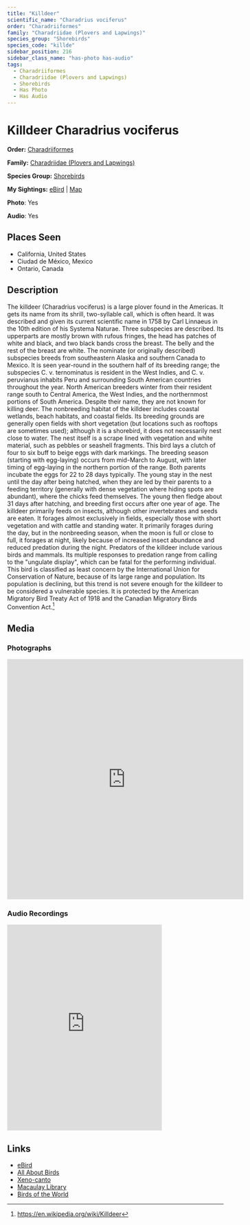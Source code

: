 ```yaml
---
title: "Killdeer"
scientific_name: "Charadrius vociferus"
order: "Charadriiformes"
family: "Charadriidae (Plovers and Lapwings)"
species_group: "Shorebirds"
species_code: "killde"
sidebar_position: 216
sidebar_class_name: "has-photo has-audio"
tags: 
  - Charadriiformes
  - Charadriidae (Plovers and Lapwings)
  - Shorebirds
  - Has Photo
  - Has Audio
---
```


# Killdeer <span className='sci_name'>Charadrius vociferus</span>

**Order:** [Charadriiformes](/tags/charadriiformes)

**Family:** [Charadriidae (Plovers and Lapwings)](/tags/charadriidae-plovers-and-lapwings)

**Species Group:** [Shorebirds](/tags/shorebirds)

**My Sightings:** [eBird](https://ebird.org/lifelist?r=world&time=life&spp=killde) | [Map](/map?species_code=killde)

**Photo**: Yes 

**Audio**: Yes

## Places Seen

* California, United States
* Ciudad de México, Mexico
* Ontario, Canada

## Description
The killdeer (Charadrius vociferus) is a large plover found in the Americas. It gets its name from its shrill, two-syllable call, which is often heard. It was described and given its current scientific name in 1758 by Carl Linnaeus in the 10th edition of his Systema Naturae. Three subspecies are described. Its upperparts are mostly brown with rufous fringes, the head has patches of white and black, and two black bands cross the breast. The belly and the rest of the breast are white. The nominate (or originally described) subspecies breeds from southeastern Alaska and southern Canada to Mexico. It is seen year-round in the southern half of its breeding range; the subspecies C. v. ternominatus is resident in the West Indies, and C. v. peruvianus inhabits Peru and surrounding South American countries throughout the year. North American breeders winter from their resident range south to Central America, the West Indies, and the northernmost portions of South America. Despite their name, they are not known for killing deer.
The nonbreeding habitat of the killdeer includes coastal wetlands, beach habitats, and coastal fields. Its breeding grounds are generally open fields with short vegetation (but locations such as rooftops are sometimes used); although it is a shorebird, it does not necessarily nest close to water. The nest itself is a scrape lined with vegetation and white material, such as pebbles or seashell fragments. This bird lays a clutch of four to six buff to beige eggs with dark markings. The breeding season (starting with egg-laying) occurs from mid-March to August, with later timing of egg-laying in the northern portion of the range. Both parents incubate the eggs for 22 to 28 days typically. The young stay in the nest until the day after being hatched, when they are led by their parents to a feeding territory (generally with dense vegetation where hiding spots are abundant), where the chicks feed themselves. The young then fledge about 31 days after hatching, and breeding first occurs after one year of age.
The killdeer primarily feeds on insects, although other invertebrates and seeds are eaten. It forages almost exclusively in fields, especially those with short vegetation and with cattle and standing water. It primarily forages during the day, but in the nonbreeding season, when the moon is full or close to full, it forages at night, likely because of increased insect abundance and reduced predation during the night. Predators of the killdeer include various birds and mammals. Its multiple responses to predation range from calling to the "ungulate display", which can be fatal for the performing individual. This bird is classified as least concern by the International Union for Conservation of Nature, because of its large range and population. Its population is declining, but this trend is not severe enough for the killdeer to be considered a vulnerable species. It is protected by the American Migratory Bird Treaty Act of 1918 and the Canadian Migratory Birds Convention Act.[^1]

[^1]: https://en.wikipedia.org/wiki/Killdeer

## Media
### Photographs
<iframe src="https://macaulaylibrary.org/asset/627868905/embed" width="550" height="560" frameborder="0" allowfullscreen></iframe>

### Audio Recordings
<iframe src="https://macaulaylibrary.org/asset/626557748/embed" width="360" height="480" frameborder="0" allowfullscreen></iframe>

## Links
* [eBird](https://ebird.org/species/killde) 
* [All About Birds](https://www.allaboutbirds.org/guide/killde) 
* [Xeno-canto](https://www.xeno-canto.org/species/charadrius-vociferus) 
* [Macaulay Library](https://search.macaulaylibrary.org/catalog?taxonCode=killde&sort=rating_rank_desc)
* [Birds of the World](https://birdsoftheworld.org/bow/species/killde)
